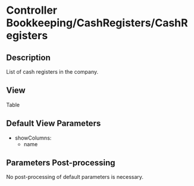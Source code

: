 # Controller Bookkeeping/CashRegisters/CashRegisters

## Description

List of cash registers in the company.

## View

Table

## Default View Parameters

* showColumns:
  * name

## Parameters Post-processing

No post-processing of default parameters is necessary.
